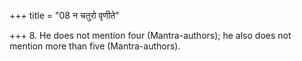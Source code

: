 +++
title = "08 न चतुरो वृणीते"

+++
8. He does not mention four (Mantra-authors); he also does not mention more than five (Mantra-authors).

